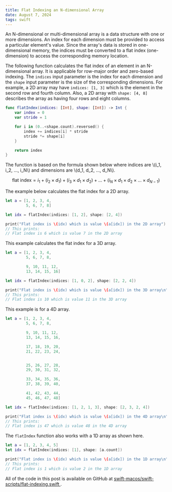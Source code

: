 ```yaml
---
title: Flat Indexing an N-dimensional Array
date: August 7, 2024
tags: swift
---
```


An N-dimensional or multi-dimensional array is a data structure with one or more dimensions. An index for each dimension must be provided to access a particular element's value. Since the array's data is stored in one-dimensional memory, the indices must be converted to a flat index (one-dimension) to access the corresponding memory location.

The following function calculates the flat index of an element in an N-dimensional array. It is applicable for row-major order and zero-based indexing. The `indices` input parameter is the index for each dimension and the `shape` input parameter is the size of the corresponding dimensions. For example, a 2D array may have `indices: [1, 3]` which is the element in the second row and fourth column. Also, a 2D array with `shape: [4, 8]` describes the array as having four rows and eight columns.

```swift
func flatIndex(indices: [Int], shape: [Int]) -> Int {
    var index = 0
    var stride = 1

    for i in (0..<shape.count).reversed() {
        index += indices[i] * stride
        stride *= shape[i]
    }

    return index
}
```

The function is based on the formula shown below where indices are \\(i_1, i_2, ..., i_N\\) and dimensions are \\(d_1, d_2, ..., d_N\\).

$$
\text{flat index} = i_1 + (i_2 \times d_1) + (i_3 \times d_1 \times d_2) + ... + (i_N \times d_1 \times d_2 \times ... \times d_{N-1})
$$

The example below calculates the flat index for a 2D array.

```swift
let a = [1, 2, 3, 4,
         5, 6, 7, 8]

let idx = flatIndex(indices: [1, 2], shape: [2, 4])

print("Flat index is \(idx) which is value \(a[idx]) in the 2D array")
// This prints:
// Flat index is 6 which is value 7 in the 2D array
```

This example calculates the flat index for a 3D array.

```swift
let a = [1, 2, 3, 4,
         5, 6, 7, 8,

         9, 10, 11, 12,
         13, 14, 15, 16]

let idx = flatIndex(indices: [1, 0, 2], shape: [2, 2, 4])

print("Flat index is \(idx) which is value \(a[idx]) in the 3D array\n")
// This prints:
// Flat index is 10 which is value 11 in the 3D array
```

This example is for a 4D array.

```swift
let a = [1, 2, 3, 4,
         5, 6, 7, 8,

         9, 10, 11, 12,
         13, 14, 15, 16,

         17, 18, 19, 20,
         21, 22, 23, 24,


         25, 26, 27, 28,
         29, 30, 31, 32,

         33, 34, 35, 36,
         37, 38, 39, 40,

         41, 42, 43, 44,
         45, 46, 47, 48]

let idx = flatIndex(indices: [1, 2, 1, 3], shape: [2, 3, 2, 4])

print("Flat index is \(idx) which is value \(a[idx]) in the 4D array\n")
// This prints:
// Flat index is 47 which is value 48 in the 4D array
```

The `flatIndex` function also works with a 1D array as shown here.

```swift
let a = [1, 2, 3, 4, 5]
let idx = flatIndex(indices: [1], shape: [a.count])

print("Flat index is \(idx) which is value \(a[idx]) in the 1D array\n")
// This prints:
// Flat index is 1 which is value 2 in the 1D array
```

All of the code in this post is available on GitHub at [swift-macos/swift-scripts/flat-indexing.swift
](https://github.com/wigging/swift-macos).

